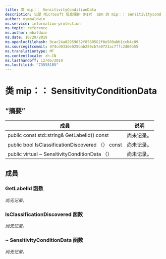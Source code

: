 ```yaml
---
title: 类 mip：： SensitivityConditionData
description: 记录 Microsoft 信息保护（MIP） SDK 的 mip：： sensitivityconditiondata 类。
author: msmbaldwin
ms.service: information-protection
ms.topic: reference
ms.author: mbaldwin
ms.date: 10/29/2019
ms.openlocfilehash: 9cac24a82959632f8589582f0e589abb1ccb4c89
ms.sourcegitcommit: 474cd033de025bab280cb7a9721ac7ffc2d60b55
ms.translationtype: MT
ms.contentlocale: zh-CN
ms.lasthandoff: 12/05/2019
ms.locfileid: "73558185"
---
```

# <a name="class-mipsensitivityconditiondata"></a>类 mip：： SensitivityConditionData 
  
## <a name="summary"></a>“摘要”
 成員                        | 说明                                
--------------------------------|---------------------------------------------
public const std::string& GetLabelId() const  | 尚未记录。
public bool IsClassificationDiscovered （） const  | 尚未记录。
public virtual ~ SensitivityConditionData （）  | 尚未记录。
  
## <a name="members"></a>成員
  
### <a name="getlabelid-function"></a>GetLabelId 函数
_尚无记录。_

  
### <a name="isclassificationdiscovered-function"></a>IsClassificationDiscovered 函数
_尚无记录。_

  
### <a name="sensitivityconditiondata-function"></a>~ SensitivityConditionData 函数
_尚无记录。_
